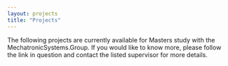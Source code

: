 ```yaml
---
layout: projects
title: "Projects"
---
```


The following projects are currently available for Masters study with the MechatronicSystems.Group. If you would like to know more, please follow the link in question and contact the listed supervisor for more details.